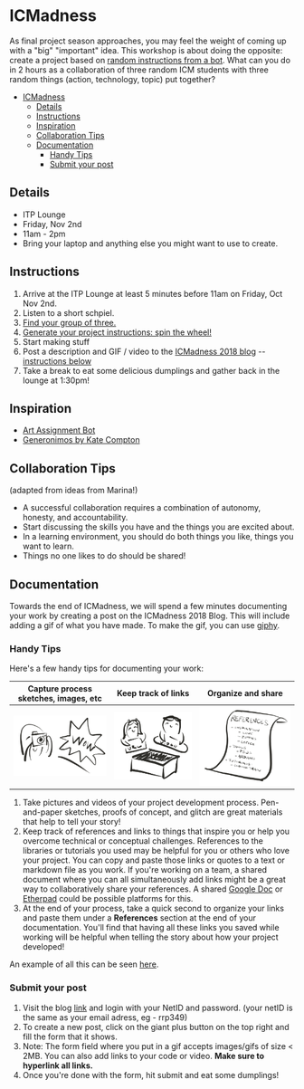 # ICMadness

As final project season approaches, you may feel the weight of coming up with a "big" "important" idea. This workshop is about doing the opposite: create a project based on [random instructions from a bot](https://itpnyu.github.io/ICMadness-2018/spin). What can you do in 2 hours as a collaboration of three random ICM students with three random things (action, technology, topic) put together?

- [ICMadness](#icmadness)
    - [Details](#details)
    - [Instructions](#instructions)
    - [Inspiration](#inspiration)
    - [Collaboration Tips](#collaboration-tips)
    - [Documentation](#documentation)
        - [Handy Tips](#handy-tips)
        - [Submit your post](#submit-your-post)

## Details
* ITP Lounge
* Friday, Nov 2nd
* 11am - 2pm
* Bring your laptop and anything else you might want to use to create.

## Instructions
1. Arrive at the ITP Lounge at least 5 minutes before 11am on Friday, Oct Nov 2nd.
2. Listen to a short schpiel.
3. [Find your group of three.](https://itpnyu.github.io/ICMadness-2018/groups/)
4. [Generate your project instructions: spin the wheel!](https://itpnyu.github.io/ICMadness-2018/spin/)
5. Start making stuff
7. Post a description and GIF / video to the [ICMadness 2018 blog](https://itp.nyu.edu/workshops/icm2018) -- [instructions below](#documentation)
7. Take a break to eat some delicious dumplings and gather back in the lounge at 1:30pm!

## Inspiration
* [Art Assignment Bot](https://twitter.com/artassignbot)
* [Generonimos by Kate Compton](http://www.galaxykate.com/generominos)

## Collaboration Tips
(adapted from ideas from Marina!)
* A successful collaboration requires a combination of autonomy, honesty, and accountability.
* Start discussing the skills you have and the things you are excited about.
* In a learning environment, you should do both things you like, things you want to learn.
* Things no one likes to do should be shared! 

## Documentation
Towards the end of ICMadness, we will spend a few minutes documenting your work by creating a post on the ICMadness 2018 Blog. This will include adding a gif of what you have made. To make the gif, you can use [giphy](https://giphy.com/create/gifmaker). 

### Handy Tips

Here's a few handy tips for documenting your work:

| Capture process sketches, images, etc |  Keep track of links | Organize and share |
|  :---:  |  :---:  |  :---:  |
| ![image of cartoon taking a photo](assets/images/doc-making.png) | ![image of cartoon sharing documentation](assets/images/doc-sharing-links.png) | ![image of a cartoon scroll with a list of links](assets/images/doc-references.png) | 

1. Take pictures and videos of your project development process. Pen-and-paper sketches, proofs of concept, and glitch are great materials that help to tell your story! 
2. Keep track of references and links to things that inspire you or help you overcome technical or conceptual challenges. References to the libraries or tutorials you used may be helpful for you or others who love your project. You can copy and paste those links or quotes to a text or markdown file as you work. If you're working on a team, a shared document where you can all simultaneously add links might be a great way to collaboratively share your references. A shared [Google Doc](https://www.google.com/docs/about/) or [Etherpad](https://public.etherpad-mozilla.org/) could be possible platforms for this.
3. At the end of your process, take a quick second to organize your links and paste them under a **References** section at the end of your documentation. You'll find that having all these links you saved while working will be helpful when telling the story about how your project developed! 

An example of all this can be seen [here](https://gist.github.com/joeyklee/313256314f0284c45b01b5d54923e683).

### Submit your post

1. Visit the blog [link](https://itp.nyu.edu/workshops/icm2018) and login with your NetID and password. (your netID is the same as your email adress, eg - rrp349)
2. To create a new post, click on the giant plus button on the top right and fill the form that it shows.
3. Note: The form field where you put in a gif accepts images/gifs of size < 2MB. You can also add links to your code or video. **Make sure to hyperlink all links.**
4. Once you're done with the form, hit submit and eat some dumplings!
